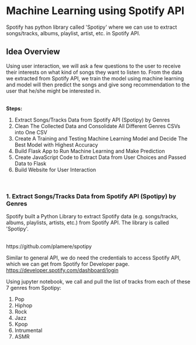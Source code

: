 # Machine Learning using Spotify API

Spotify has python library called 'Spotipy' where we can use to extract songs/tracks, albums, playlist, artist, etc. in Spotify API.
</br>

## Idea Overview

Using user interaction, we will ask a few questions to the user to receive their interests on what kind of songs they want to listen to. From the data we extracted from Spotify API, we train the model using machine learning and model will then predict the songs and give song recommendation to the user that he/she might be interested in.
</br>
</br>

<b> Steps: </b>
1. Extract Songs/Tracks Data from Spotify API (Spotipy) by Genres
2. Clean The Collected Data and Consolidate All Different Genres CSVs into One CSV
3. Create A Training and Testing Machine Learning Model and Decide The Best Model with Highest Accuracy
4. Build Flask App to Run Machine Learning and Make Prediction
5. Create JavaScript Code to Extract Data from User Choices and Passed Data to Flask
6. Build Website for User Interaction
</br>

### 1. Extract Songs/Tracks Data from Spotify API (Spotipy) by Genres

Spotify built a Python Library to extract Spotify data (e.g. songs/tracks, albums, playlists, artists, etc.) from Spotify API. The library is called 'Spotipy'. 

</br>
https://github.com/plamere/spotipy
</br>

Similar to general API, we do need the credentials to access Spotify API, which we can get from Spotify for Developer page.
</br>
https://developer.spotify.com/dashboard/login
</br>

Using jupyter notebook, we call and pull the list of tracks from each of these 7 genres from Spotipy:
1. Pop
2. Hiphop
3. Rock
4. Jazz
5. Kpop
6. Intrumental
7. ASMR

